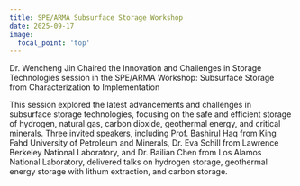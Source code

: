 ```yaml
---
title: SPE/ARMA Subsurface Storage Workshop
date: 2025-09-17
image:
  focal_point: 'top'
---
```


Dr. Wencheng Jin Chaired the Innovation and Challenges in Storage Technologies session in the SPE/ARMA Workshop: Subsurface Storage from Characterization to Implementation

<!--more-->
This session explored the latest advancements and challenges in subsurface storage technologies, focusing on the safe and efficient storage of hydrogen, natural gas, carbon dioxide, geothermal energy, and critical minerals. Three invited speakers, including Prof. Bashirul Haq from King Fahd University of Petroleum and Minerals, Dr. Eva Schill from Lawrence Berkeley National Laboratory, and Dr. Bailian Chen from Los Alamos National Laboratory, delivered talks on hydrogen storage, geothermal energy storage with lithum extraction, and carbon storage.